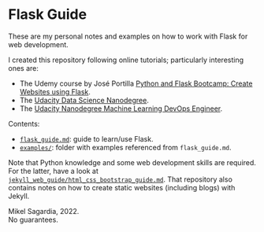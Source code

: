 # Flask Guide

These are my personal notes and examples on how to work with Flask for web development.

I created this repository following online tutorials; particularly interesting ones are:

- The Udemy course by José Portilla [Python and Flask Bootcamp: Create Websites using Flask](https://www.udemy.com/course/python-and-flask-bootcamp-create-websites-using-flask).
- The [Udacity Data Science Nanodegree](https://www.udacity.com/course/data-scientist-nanodegree--nd025).
- The [Udacity Nanodegree Machine Learning DevOps Engineer](https://www.udacity.com/course/machine-learning-dev-ops-engineer-nanodegree--nd0821).

Contents:

- [`flask_guide.md`](flask_guide.md): guide to learn/use Flask.
- [`examples/`](examples): folder with examples referenced from `flask_guide.md`.

Note that Python knowledge and some web development skills are required. For the latter, have a look at [`jekyll_web_guide/html_css_bootstrap_guide.md`](https://github.com/mxagar/jekyll_web_guide/blob/main/html_css_bootstrap_js_guide.md). That repository also contains notes on how to create static websites (including blogs) with Jekyll.

Mikel Sagardia, 2022.  
No guarantees.
